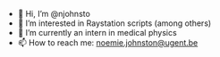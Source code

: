 - 👋 Hi, I’m @njohnsto
- 👀 I’m interested in Raystation scripts (among others)
- 🌱 I’m currently an intern in medical physics
- 📫 How to reach me: noemie.johnston@ugent.be

<!---
njohnsto/njohnsto is a ✨ special ✨ repository because its `README.md` (this file) appears on your GitHub profile.
You can click the Preview link to take a look at your changes.
--->
